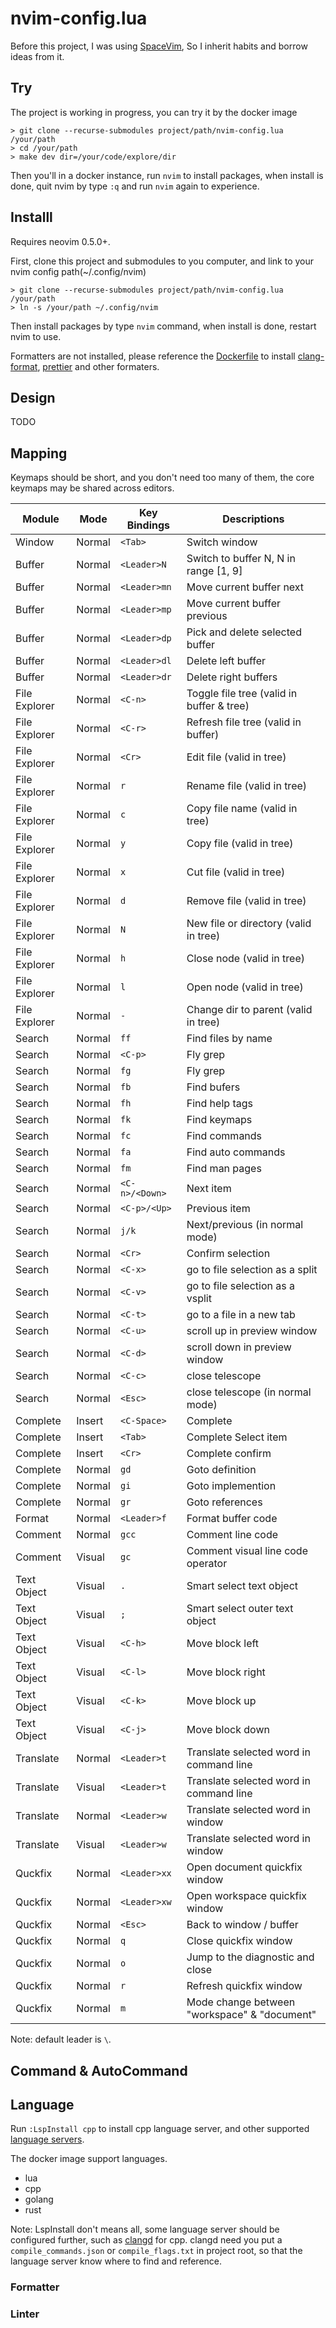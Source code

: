 # nvim-config.lua

Before this project, I was using [SpaceVim][spacevim], So I inherit habits and borrow ideas from it.

## Try

The project is working in progress, you can try it by the docker image

```
> git clone --recurse-submodules project/path/nvim-config.lua /your/path
> cd /your/path
> make dev dir=/your/code/explore/dir
```

Then you'll in a docker instance, run `nvim` to install packages, when install is done, quit nvim by
type `:q` and run `nvim` again to experience.

## Installl

Requires neovim 0.5.0+.

First, clone this project and submodules to you computer, and link to your nvim config path(~/.config/nvim)

```
> git clone --recurse-submodules project/path/nvim-config.lua /your/path
> ln -s /your/path ~/.config/nvim
```

Then install packages by type `nvim` command, when install is done, restart nvim to use.

Formatters are not installed, please reference the [Dockerfile][dockerfile] to install [clang-format][clang-format],
[prettier][prettier] and other formaters.

## Design

TODO

## Mapping

Keymaps should be short, and you don't need too many of them, the core keymaps may be shared across editors.

| Module        | Mode   | Key Bindings   | Descriptions                                 |
| ------------- | ------ | -------------- | -------------------------------------------- |
| Window        | Normal | `<Tab>`        | Switch window                                |
| Buffer        | Normal | `<Leader>N`    | Switch to buffer N, N in range [1, 9]        |
| Buffer        | Normal | `<Leader>mn`   | Move current buffer next                     |
| Buffer        | Normal | `<Leader>mp`   | Move current buffer previous                 |
| Buffer        | Normal | `<Leader>dp`   | Pick and delete selected buffer              |
| Buffer        | Normal | `<Leader>dl`   | Delete left buffer                           |
| Buffer        | Normal | `<Leader>dr`   | Delete right buffers                         |
| File Explorer | Normal | `<C-n>`        | Toggle file tree (valid in buffer & tree)    |
| File Explorer | Normal | `<C-r>`        | Refresh file tree (valid in buffer)          |
| File Explorer | Normal | `<Cr>`         | Edit file (valid in tree)                    |
| File Explorer | Normal | `r`            | Rename file (valid in tree)                  |
| File Explorer | Normal | `c`            | Copy file name (valid in tree)               |
| File Explorer | Normal | `y`            | Copy file (valid in tree)                    |
| File Explorer | Normal | `x`            | Cut file (valid in tree)                     |
| File Explorer | Normal | `d`            | Remove file (valid in tree)                  |
| File Explorer | Normal | `N`            | New file or directory (valid in tree)        |
| File Explorer | Normal | `h`            | Close node (valid in tree)                   |
| File Explorer | Normal | `l`            | Open node (valid in tree)                    |
| File Explorer | Normal | `-`            | Change dir to parent (valid in tree)         |
| Search        | Normal | `ff`           | Find files by name                           |
| Search        | Normal | `<C-p>`        | Fly grep                                     |
| Search        | Normal | `fg`           | Fly grep                                     |
| Search        | Normal | `fb`           | Find bufers                                  |
| Search        | Normal | `fh`           | Find help tags                               |
| Search        | Normal | `fk`           | Find keymaps                                 |
| Search        | Normal | `fc`           | Find commands                                |
| Search        | Normal | `fa`           | Find auto commands                           |
| Search        | Normal | `fm`           | Find man pages                               |
| Search        | Normal | `<C-n>/<Down>` | Next item                                    |
| Search        | Normal | `<C-p>/<Up>`   | Previous item                                |
| Search        | Normal | `j/k`          | Next/previous (in normal mode)               |
| Search        | Normal | `<Cr>`         | Confirm selection                            |
| Search        | Normal | `<C-x>`        | go to file selection as a split              |
| Search        | Normal | `<C-v>`        | go to file selection as a vsplit             |
| Search        | Normal | `<C-t>`        | go to a file in a new tab                    |
| Search        | Normal | `<C-u>`        | scroll up in preview window                  |
| Search        | Normal | `<C-d>`        | scroll down in preview window                |
| Search        | Normal | `<C-c>`        | close telescope                              |
| Search        | Normal | `<Esc>`        | close telescope (in normal mode)             |
| Complete      | Insert | `<C-Space>`    | Complete                                     |
| Complete      | Insert | `<Tab>`        | Complete Select item                         |
| Complete      | Insert | `<Cr>`         | Complete confirm                             |
| Complete      | Normal | `gd`           | Goto definition                              |
| Complete      | Normal | `gi`           | Goto implemention                            |
| Complete      | Normal | `gr`           | Goto references                              |
| Format        | Normal | `<Leader>f`    | Format buffer code                           |
| Comment       | Normal | `gcc`          | Comment line code                            |
| Comment       | Visual | `gc`           | Comment visual line code operator            |
| Text Object   | Visual | `.`            | Smart select text object                     |
| Text Object   | Visual | `;`            | Smart select outer text object               |
| Text Object   | Visual | `<C-h>`        | Move block left                              |
| Text Object   | Visual | `<C-l>`        | Move block right                             |
| Text Object   | Visual | `<C-k>`        | Move block up                                |
| Text Object   | Visual | `<C-j>`        | Move block down                              |
| Translate     | Normal | `<Leader>t`    | Translate selected word in command line      |
| Translate     | Visual | `<Leader>t`    | Translate selected word in command line      |
| Translate     | Normal | `<Leader>w`    | Translate selected word in window            |
| Translate     | Visual | `<Leader>w`    | Translate selected word in window            |
| Quckfix       | Normal | `<Leader>xx`   | Open document quickfix window                |
| Quckfix       | Normal | `<Leader>xw`   | Open workspace quickfix window               |
| Quckfix       | Normal | `<Esc>`        | Back to window / buffer                      |
| Quckfix       | Normal | `q`            | Close quickfix window                        |
| Quckfix       | Normal | `o`            | Jump to the diagnostic and close             |
| Quckfix       | Normal | `r`            | Refresh quickfix window                      |
| Quckfix       | Normal | `m`            | Mode change between "workspace" & "document" |

Note: default leader is `\`.

## Command & AutoCommand

## Language

Run `:LspInstall cpp` to install cpp language server, and other supported [language servers][lsp-servers].

The docker image support languages.

- lua
- cpp
- golang
- rust

Note: LspInstall don't means all, some language server should be configured further, such as [clangd][clangd]
for cpp. clangd need you put a `compile_commands.json` or `compile_flags.txt` in project root, so that the
language server know where to find and reference.

### Formatter

### Linter

[spacevim]: https://github.com/SpaceVim/SpaceVim
[lsp-servers]: https://github.com/kabouzeid/nvim-lspinstall#bundled-installers
[dockerfile]: Dockerfile
[clang-format]: https://clang.llvm.org/docs/ClangFormat.html
[prettier]: https://prettier.io
[clangd]: https://clangd.llvm.org/installation.html
